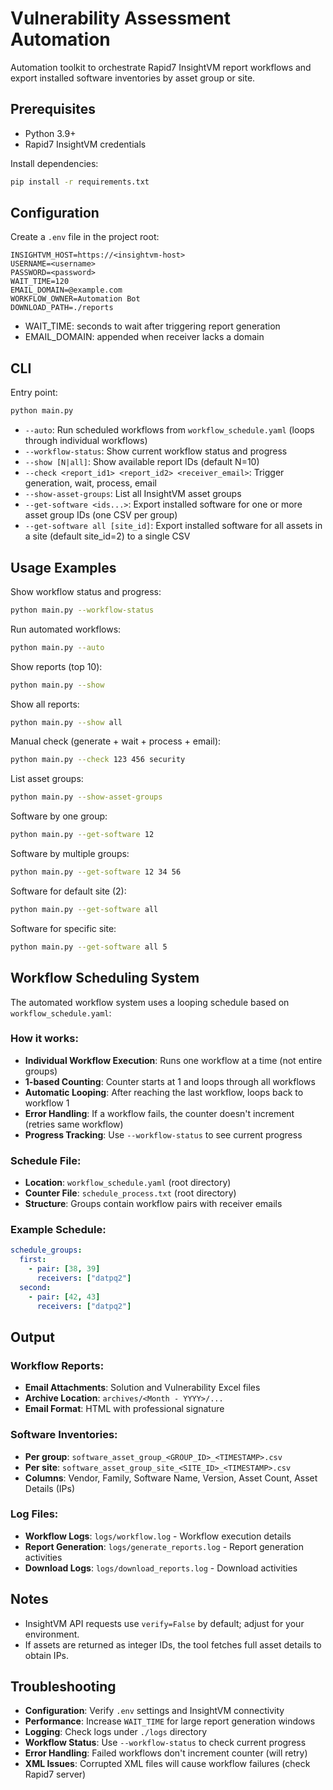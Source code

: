 # Vulnerability Assessment Automation

Automation toolkit to orchestrate Rapid7 InsightVM report workflows and export installed software inventories by asset group or site.

## Prerequisites
- Python 3.9+
- Rapid7 InsightVM credentials

Install dependencies:
```bash
pip install -r requirements.txt
```

## Configuration
Create a `.env` file in the project root:
```
INSIGHTVM_HOST=https://<insightvm-host>
USERNAME=<username>
PASSWORD=<password>
WAIT_TIME=120
EMAIL_DOMAIN=@example.com
WORKFLOW_OWNER=Automation Bot
DOWNLOAD_PATH=./reports
```
- WAIT_TIME: seconds to wait after triggering report generation
- EMAIL_DOMAIN: appended when receiver lacks a domain

## CLI
Entry point:
```bash
python main.py
```

- `--auto`: Run scheduled workflows from `workflow_schedule.yaml` (loops through individual workflows)
- `--workflow-status`: Show current workflow status and progress
- `--show [N|all]`: Show available report IDs (default N=10)
- `--check <report_id1> <report_id2> <receiver_email>`: Trigger generation, wait, process, email
- `--show-asset-groups`: List all InsightVM asset groups
- `--get-software <ids...>`: Export installed software for one or more asset group IDs (one CSV per group)
- `--get-software all [site_id]`: Export installed software for all assets in a site (default site_id=2) to a single CSV

## Usage Examples
Show workflow status and progress:
```bash
python main.py --workflow-status
```
Run automated workflows:
```bash
python main.py --auto
```
Show reports (top 10):
```bash
python main.py --show
```
Show all reports:
```bash
python main.py --show all
```
Manual check (generate + wait + process + email):
```bash
python main.py --check 123 456 security
```
List asset groups:
```bash
python main.py --show-asset-groups
```
Software by one group:
```bash
python main.py --get-software 12
```
Software by multiple groups:
```bash
python main.py --get-software 12 34 56
```
Software for default site (2):
```bash
python main.py --get-software all
```
Software for specific site:
```bash
python main.py --get-software all 5
```

## Workflow Scheduling System

The automated workflow system uses a looping schedule based on `workflow_schedule.yaml`:

### How it works:
- **Individual Workflow Execution**: Runs one workflow at a time (not entire groups)
- **1-based Counting**: Counter starts at 1 and loops through all workflows
- **Automatic Looping**: After reaching the last workflow, loops back to workflow 1
- **Error Handling**: If a workflow fails, the counter doesn't increment (retries same workflow)
- **Progress Tracking**: Use `--workflow-status` to see current progress

### Schedule File:
- **Location**: `workflow_schedule.yaml` (root directory)
- **Counter File**: `schedule_process.txt` (root directory)
- **Structure**: Groups contain workflow pairs with receiver emails

### Example Schedule:
```yaml
schedule_groups:
  first:
    - pair: [38, 39]
      receivers: ["datpq2"]
  second:
    - pair: [42, 43]
      receivers: ["datpq2"]
```

## Output

### Workflow Reports:
- **Email Attachments**: Solution and Vulnerability Excel files
- **Archive Location**: `archives/<Month - YYYY>/...`
- **Email Format**: HTML with professional signature

### Software Inventories:
- **Per group**: `software_asset_group_<GROUP_ID>_<TIMESTAMP>.csv`
- **Per site**: `software_asset_group_site_<SITE_ID>_<TIMESTAMP>.csv`
- **Columns**: Vendor, Family, Software Name, Version, Asset Count, Asset Details (IPs)

### Log Files:
- **Workflow Logs**: `logs/workflow.log` - Workflow execution details
- **Report Generation**: `logs/generate_reports.log` - Report generation activities
- **Download Logs**: `logs/download_reports.log` - Download activities

## Notes
- InsightVM API requests use `verify=False` by default; adjust for your environment.
- If assets are returned as integer IDs, the tool fetches full asset details to obtain IPs.

## Troubleshooting
- **Configuration**: Verify `.env` settings and InsightVM connectivity
- **Performance**: Increase `WAIT_TIME` for large report generation windows
- **Logging**: Check logs under `./logs` directory
- **Workflow Status**: Use `--workflow-status` to check current progress
- **Error Handling**: Failed workflows don't increment counter (will retry)
- **XML Issues**: Corrupted XML files will cause workflow failures (check Rapid7 server)
